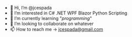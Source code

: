- 👋 Hi, I’m @jcespada
- 👀 I’m interested in C# .NET WPF Blazor Python Scripting
- 🌱 I’m currently learning "<i>programming</i>"
- 💞️ I’m looking to collaborate on whatever
- 📫 How to reach me -> jcespada@gmail.com

<!---
jcespada/jcespada is a ✨ special ✨ repository because its `README.md` (this file) appears on your GitHub profile.
You can click the Preview link to take a look at your changes.
--->
